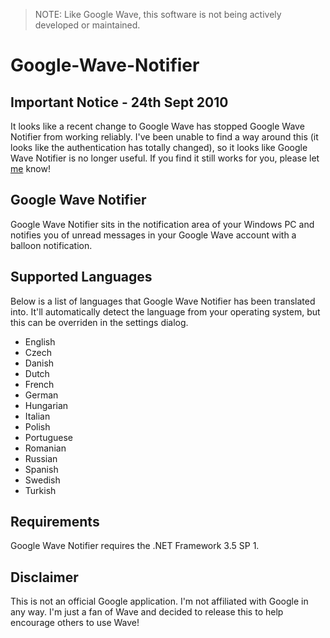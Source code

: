 > NOTE: Like Google Wave, this software is not being actively developed or maintained.

# Google-Wave-Notifier

## Important Notice - 24th Sept 2010
It looks like a recent change to Google Wave has stopped Google Wave Notifier from working reliably. I've been unable to find a way around this (it looks like the authentication has totally changed), so it looks like Google Wave Notifier is no longer useful. If you find it still works for you, please let [me](http://twitter.com/DanTup) know!

## Google Wave Notifier
Google Wave Notifier sits in the notification area of your Windows PC and notifies you of unread messages in your Google Wave account with a balloon notification.

## Supported Languages
Below is a list of languages that Google Wave Notifier has been translated into. It'll automatically detect the language from your operating system, but this can be overriden in the settings dialog.

  * English
  * Czech
  * Danish
  * Dutch
  * French
  * German
  * Hungarian
  * Italian
  * Polish
  * Portuguese
  * Romanian
  * Russian
  * Spanish
  * Swedish
  * Turkish

## Requirements
Google Wave Notifier requires the .NET Framework 3.5 SP 1.

## Disclaimer
This is not an official Google application. I'm not affiliated with Google in any way. I'm just a fan of Wave and decided to release this to help encourage others to use Wave!

